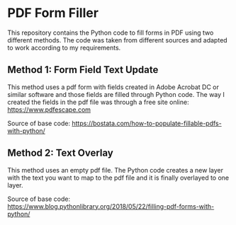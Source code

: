 # PDF Form Filler

This repository contains the Python code to fill forms in PDF using two different methods. The code was taken from different sources and adapted to work according to my requirements.

## Method 1: Form Field Text Update

This method uses a pdf form with fields created in Adobe Acrobat DC or similar software and those fields are filled through Python code. The way I created the fields in the pdf file was through a free site online: <https://www.pdfescape.com>

Source of base code: <https://bostata.com/how-to-populate-fillable-pdfs-with-python/>

## Method 2: Text Overlay

This method uses an empty pdf file. The Python code creates a new layer with the text you want to map to the pdf file and it is finally overlayed to one layer.

Source of base code: <https://www.blog.pythonlibrary.org/2018/05/22/filling-pdf-forms-with-python/>
